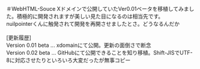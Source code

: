 ＃WebHTML-Souce
 <meta http-equiv="content-type" charset="utf-8">
Xドメインで公開していたVer0.01ベータを移植してみました。積極的に開発されますが美しい見た目になるのは相当先です。<br>
nuilpointerくんに触発されて開発を再開させましたとさ。どうなるんだか<br>
<br>
[更新履歴]<br>
Version 0.01 beta ... xdomainにて公開。更新の面倒さで断念<br>
Version 0.02 beta ... GitHubにて公開できることを知り移植。Shift-JISでUTF-8に対応させたりといろいろ大変だったが無事コピー<br>
